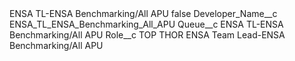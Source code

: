 <?xml version="1.0" encoding="UTF-8"?>
<CustomMetadata xmlns="http://soap.sforce.com/2006/04/metadata" xmlns:xsi="http://www.w3.org/2001/XMLSchema-instance" xmlns:xsd="http://www.w3.org/2001/XMLSchema">
    <label>ENSA TL-ENSA Benchmarking/All APU</label>
    <protected>false</protected>
    <values>
        <field>Developer_Name__c</field>
        <value xsi:type="xsd:string">ENSA_TL_ENSA_Benchmarking_All_APU</value>
    </values>
    <values>
        <field>Queue__c</field>
        <value xsi:type="xsd:string">ENSA TL-ENSA Benchmarking/All APU</value>
    </values>
    <values>
        <field>Role__c</field>
        <value xsi:type="xsd:string">TOP THOR ENSA Team Lead-ENSA Benchmarking/All APU</value>
    </values>
</CustomMetadata>
